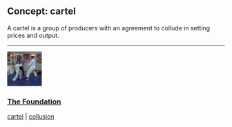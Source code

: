 ## Concept: cartel

A cartel is a group of producers with an agreement to collude in setting prices and output.

<hr>
<div class="clip-listing">
<img src="media/icons/foundation_clip2.jpg" alt="The Foundation icon">

### [The Foundation](../../clip/79/)

[cartel](/concept/cartel/) | [collusion](/concept/collusion/)
</div>

